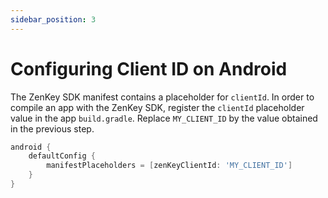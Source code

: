 ```yaml
---
sidebar_position: 3
---
```


# Configuring Client ID on Android

The ZenKey SDK manifest contains a placeholder for `clientId`. In order to compile an app with the ZenKey SDK, register the `clientId` placeholder value in the app `build.gradle`. Replace `MY_CLIENT_ID` by the value obtained in the previous step.

```groovy
android {
    defaultConfig {
        manifestPlaceholders = [zenKeyClientId: 'MY_CLIENT_ID']
    }
}
```